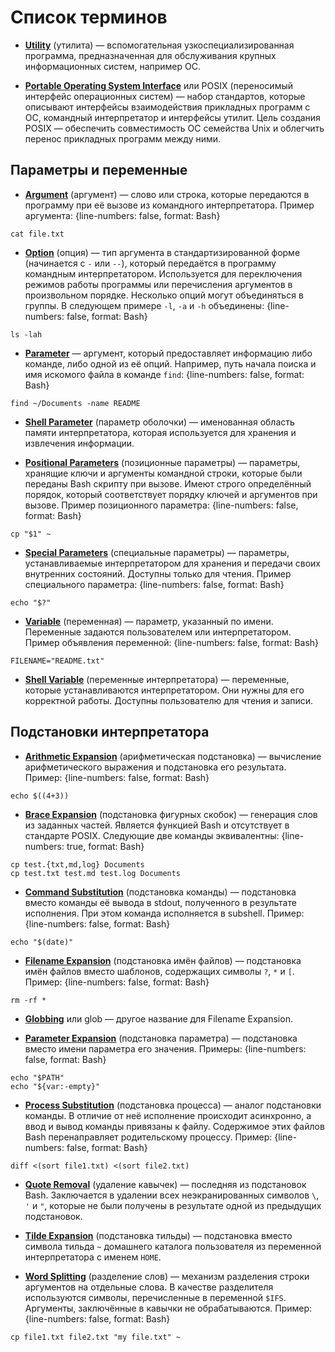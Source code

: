 # Список терминов

* [**Utility**](https://en.wikipedia.org/wiki/Utility_software) (утилита) — вспомогательная узкоспециализированная программа, предназначенная для обслуживания крупных информационных систем, например ОС.

* [**Portable Operating System Interface**](https://ru.wikipedia.org/wiki/POSIX) или POSIX (переносимый интерфейс операционных систем) — набор стандартов, которые описывают интерфейсы взаимодействия прикладных программ с ОС, командный интерпретатор и интерфейсы утилит. Цель создания POSIX — обеспечить совместимость ОС семейства Unix и облегчить перенос прикладных программ между ними.

## Параметры и переменные

* [**Argument**](http://linuxcommand.org/lc3_wss0120.php) (аргумент) — слово или строка, которые передаются в программу при её вызове из командного интерпретатора. Пример аргумента:
{line-numbers: false, format: Bash}
```
cat file.txt
```

* [**Option**](http://linuxcommand.org/lc3_wss0120.php) (опция) — тип аргумента в стандартизированной форме (начинается с `-` или `--`), который передаётся в программу командным интерпретатором. Используется для переключения режимов работы программы или перечисления аргументов в произвольном порядке. Несколько опций могут объединяться в группы. В следующем примере `-l`, `-a` и `-h` объединены:
{line-numbers: false, format: Bash}
```
ls -lah
```

* [**Parameter**](https://stackoverflow.com/a/36495940/6562278) — аргумент, который предоставляет информацию либо команде, либо одной из её опций. Например, путь начала поиска и имя искомого файла в команде `find`:
{line-numbers: false, format: Bash}
```
find ~/Documents -name README
```

* [**Shell Parameter**](http://mywiki.wooledge.org/BashGuide/Parameters) (параметр оболочки) — именованная область памяти интерпретатора, которая используется для хранения и извлечения информации.

* [**Positional Parameters**](https://www.gnu.org/software/bash/manual/html_node/Shell-Parameters.html#Shell-Parameters) (позиционные параметры) — параметры, хранящие ключи и аргументы командной строки, которые были переданы Bash скрипту при вызове. Имеют строго определённый порядок, который соответствует порядку ключей и аргументов при вызове. Пример позиционного параметра:
{line-numbers: false, format: Bash}
```
cp "$1" ~
```

* [**Special Parameters**](http://mywiki.wooledge.org/BashGuide/Parameters) (специальные параметры) — параметры, устанавливаемые интерпретатором для хранения и передачи своих внутренних состояний. Доступны только для чтения. Пример специального параметра:
{line-numbers: false, format: Bash}
```
echo "$?"
```

* [**Variable**](https://www.gnu.org/software/bash/manual/html_node/Shell-Parameters.html#Shell-Parameters) (переменная) — параметр, указанный по имени. Переменные задаются пользователем или интерпретатором. Пример объявления переменной:
{line-numbers: false, format: Bash}
```
FILENAME="README.txt"
```

* [**Shell Variable**](http://tldp.org/LDP/Bash-Beginners-Guide/html/sect_03_02.html) (переменные интерпретатора) — переменные, которые устанавливаются интерпретатором. Они нужны для его корректной работы. Доступны пользователю для чтения и записи.

## Подстановки интерпретатора

* [**Arithmetic Expansion**](https://www.gnu.org/software/bash/manual/html_node/Arithmetic-Expansion.html#Arithmetic-Expansion) (арифметическая подстановка) — вычисление арифметического выражения и подстановка его результата. Пример:
{line-numbers: false, format: Bash}
```
echo $((4+3))
```

* [**Brace Expansion**](http://mywiki.wooledge.org/BraceExpansion) (подстановка фигурных скобок) — генерация слов из заданных частей. Является функцией Bash и отсутствует в стандарте POSIX. Следующие две команды эквивалентны:
{line-numbers: true, format: Bash}
```
cp test.{txt,md,log} Documents
cp test.txt test.md test.log Documents
```

* [**Command Substitution**](https://www.gnu.org/software/bash/manual/html_node/Command-Substitution.html#Command-Substitution) (подстановка команды) — подстановка вместо команды её вывода в stdout, полученного в результате исполнения. При этом команда исполняется в subshell. Пример:
{line-numbers: false, format: Bash}
```
echo "$(date)"
```

* [**Filename Expansion**](https://www.gnu.org/software/bash/manual/html_node/Filename-Expansion.html#Filename-Expansion) (подстановка имён файлов) — подстановка имён файлов вместо шаблонов, содержащих символы `?`, `*` и `[`. Пример:
{line-numbers: false, format: Bash}
```
rm -rf *
```

* [**Globbing**](https://mywiki.wooledge.org/glob?action=show&redirect=globbing) или glob — другое название для Filename Expansion.

* [**Parameter Expansion**](https://www.gnu.org/software/bash/manual/html_node/Shell-Parameter-Expansion.html#Shell-Parameter-Expansion) (подстановка параметра) — подстановка вместо имени параметра его значения. Примеры:
{line-numbers: false, format: Bash}
```
echo "$PATH"
echo "${var:-empty}"
```

* [**Process Substitution**](https://www.gnu.org/software/bash/manual/html_node/Process-Substitution.html#Process-Substitution) (подстановка процесса) — аналог подстановки команды. В отличие от неё исполнение происходит асинхронно, а ввод и вывод команды привязаны к файлу. Содержимое этих файлов Bash перенаправляет родительскому процессу. Пример:
{line-numbers: false, format: Bash}
```
diff <(sort file1.txt) <(sort file2.txt)
```

* [**Quote Removal**](https://www.gnu.org/software/bash/manual/html_node/Quote-Removal.html#Quote-Removal) (удаление кавычек) — последняя из подстановок Bash. Заключается в удалении всех неэкранированных символов `\`, `'` и `"`, которые не были получены в результате одной из предыдущих подстановок.

* [**Tilde Expansion**](https://www.gnu.org/software/bash/manual/html_node/Tilde-Expansion.html#Tilde-Expansion) (подстановка тильды) — подстановка вместо символа тильда `~` домашнего каталога пользователя из переменной интерпретатора с именем `HOME`.

* [**Word Splitting**](https://www.gnu.org/software/bash/manual/html_node/Word-Splitting.html#Word-Splitting) (разделение слов) — механизм разделения строки аргументов на отдельные слова. В качестве разделителя используются символы, перечисленные в переменной `$IFS`. Аргументы, заключённые в кавычки не обрабатываются. Пример:
{line-numbers: false, format: Bash}
```
cp file1.txt file2.txt "my file.txt" ~
```